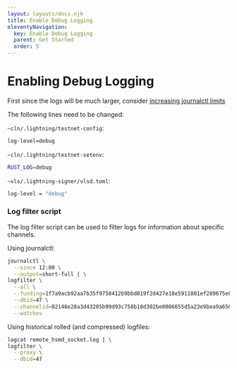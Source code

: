 ```yaml
---
layout: layouts/docs.njk
title: Enable Debug Logging
eleventyNavigation:
  key: Enable Debug Logging
  parent: Get Started
  order: 5
---
```



# Enabling Debug Logging

First since the logs will be much larger, consider [increasing journalctl
limits](./CLN-VLS/config-journalctl.md)

The following lines need to be changed:

`~cln/.lightning/testnet-config`:
```bash
log-level=debug
```

`~cln/.lightning/testnet-setenv`:
```bash
RUST_LOG=debug
```

`~vls/.lightning-signer/vlsd.toml`:
```bash
log-level = "debug"
```

### Log filter script

The log filter script can be used to filter logs for information about specific
channels.

Using journalctl:
```bash
journalctl \
  --since 12:00 \
  --output=short-full | \
logfilter \
  --all \
  --funding=1f7a9acb92aa7b35f9758412b9bbd019f2d427e18e5911801ef289675e8caee1:0 \
  --dbid=47 \
  --channelid=02146e28a3d43205b99d93c758b18d302be0086655d5a23e9bea9a6509da907dbd2a00000000000000 \
  --watches
```

Using historical rolled (and compressed) logfiles:
```bash
logcat remote_hsmd_socket.log | \
logfilter \
  --proxy \
  --dbid=47
```
